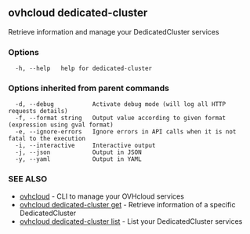 ## ovhcloud dedicated-cluster

Retrieve information and manage your DedicatedCluster services

### Options

```
  -h, --help   help for dedicated-cluster
```

### Options inherited from parent commands

```
  -d, --debug           Activate debug mode (will log all HTTP requests details)
  -f, --format string   Output value according to given format (expression using gval format)
  -e, --ignore-errors   Ignore errors in API calls when it is not fatal to the execution
  -i, --interactive     Interactive output
  -j, --json            Output in JSON
  -y, --yaml            Output in YAML
```

### SEE ALSO

* [ovhcloud](ovhcloud.md)	 - CLI to manage your OVHcloud services
* [ovhcloud dedicated-cluster get](ovhcloud_dedicated-cluster_get.md)	 - Retrieve information of a specific DedicatedCluster
* [ovhcloud dedicated-cluster list](ovhcloud_dedicated-cluster_list.md)	 - List your DedicatedCluster services

